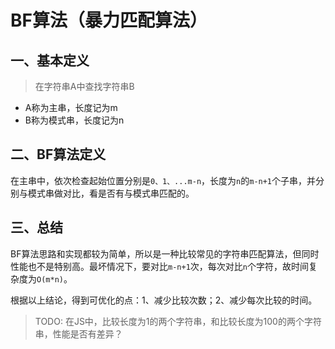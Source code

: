 # BF算法（暴力匹配算法）

## 一、基本定义
> 在字符串A中查找字符串B
- A称为主串，长度记为m
- B称为模式串，长度记为n

## 二、BF算法定义
在主串中，依次检查起始位置分别是`0、1、...m-n`，长度为`n`的`m-n+1`个子串，并分别与模式串做对比，看是否有与模式串匹配的。

## 三、总结
BF算法思路和实现都较为简单，所以是一种比较常见的字符串匹配算法，但同时性能也不是特别高。最坏情况下，要对比`m-n+1`次，每次对比`n`个字符，故时间复杂度为`O(m*n)`。

根据以上结论，得到可优化的点：1、减少比较次数；2、减少每次比较的时间。

> TODO: 在JS中，比较长度为1的两个字符串，和比较长度为100的两个字符串，性能是否有差异？